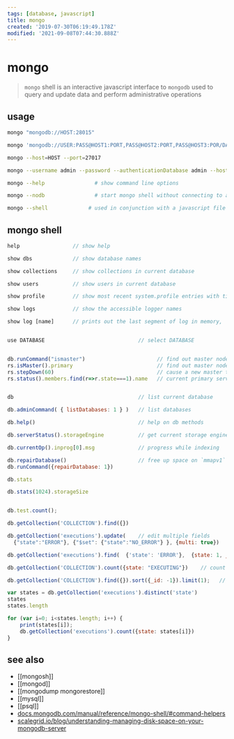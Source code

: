```yaml
---
tags: [database, javascript]
title: mongo
created: '2019-07-30T06:19:49.178Z'
modified: '2021-09-08T07:44:30.888Z'
---
```


# mongo

> `mongo` shell is an interactive javascript interface to `mongodb` used to query and update data and perform administrative operations

## usage

```sh
mongo "mongodb://HOST:28015"

mongo 'mongodb://USER:PASS@HOST1:PORT,PASS@HOST2:PORT,PASS@HOST3:POR/DATABASE?replicaSet=RELICASET&ssl=true&authSource=admin'

mongo --host=HOST --port=27017

mongo --username admin --password --authenticationDatabase admin --host HOST --port 27017

mongo --help 	            # show command line options

mongo --nodb 	            # start mongo shell without connecting to a database

mongo --shell             # used in conjunction with a javascript file (FILE.js) to continue in the mongo shell after running the FILE.js
````

## mongo shell

```js
help                 // show help

show dbs             // show database names

show collections     // show collections in current database

show users           // show users in current database

show profile         // show most recent system.profile entries with time >= 1ms

show logs            // show the accessible logger names

show log [name]      // prints out the last segment of log in memory, 'global' is default


use DATABASE                              // select DATABASE


db.runCommand("ismaster")                       // find out master node
rs.isMaster().primary                           // find out master node
rs.stepDown(60)                                 // cause a new master to be elected, not be eligible for re-election for 60s
rs.status().members.find(r=>r.state===1).name   // current primary server's IP


db                                        // list current database

db.adminCommand( { listDatabases: 1 } )   // list databases

db.help()                                 // help on db methods

db.serverStatus().storageEngine           // get current storage engine

db.currentOp().inprog[0].msg              // progress while indexing

db.repairDatabase()                       // free up space on `mmapv1` 
db.runCommand({repairDatabase: 1})

db.stats

db.stats(1024).storageSize


db.test.count();

db.getCollection('COLLECTION').find({})

db.getCollection('executions').update(    // edit multiple fields
  {"state":"ERROR"}, {"$set": {"state":"NO_ERROR"} }, {multi: true})                                 

db.getCollection('executions').find(  {'state': 'ERROR'},  {state: 1, _id: 0} ).toArray()

db.getCollection('COLLECTION').count({state: "EXECUTING"})    // count

db.getCollection('COLLECTION').find({}).sort({_id: -1}).limit(1);   // get last item of collection
```

```js
var states = db.getCollection('executions').distinct('state')
states
states.length

for (var i=0; i<states.length; i++) {
    print(states[i]);
    db.getCollection('executions').count({state: states[i]})
}
```

## see also
- [[mongosh]]
- [[mongod]]
- [[mongodump mongorestore]]
- [[mysql]]
- [[psql]]
- [docs.mongodb.com/manual/reference/mongo-shell/#command-helpers](https://docs.mongodb.com/manual/reference/mongo-shell/#command-helpers)
- [scalegrid.io/blog/understanding-managing-disk-space-on-your-mongodb-server](https://scalegrid.io/blog/understanding-managing-disk-space-on-your-mongodb-server/)


